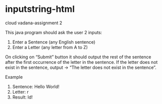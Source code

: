 # inputstring-html

cloud vadana-assignment 2

 This java program  should ask the user 2 inputs:
1. Enter a Sentence (any English sentence)
2. Enter a Letter (any letter from A to Z)

 On clicking on “Submit” button it should output the rest of the
sentence after the first occurrence of the letter in the sentence. If the letter does not exist in the sentence, output -> “The letter does
not exist in the sentence”.

 Example 
1. Sentence: Hello World!
2. Letter: r
3. Result: ld!
